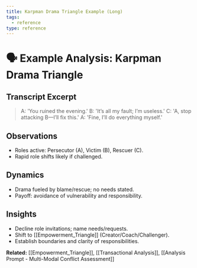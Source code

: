 ```yaml
---
title: Karpman Drama Triangle Example (Long)
tags:
  - reference
type: reference
---
```


<!-- @format -->

# 🗣 Example Analysis: Karpman Drama Triangle

## Transcript Excerpt

> A: 'You ruined the evening.'
> B: 'It’s all my fault; I’m useless.'
> C: 'A, stop attacking B—I’ll fix this.'
> A: 'Fine, I’ll do everything myself.'

## Observations

- Roles active: Persecutor (A), Victim (B), Rescuer (C).
- Rapid role shifts likely if challenged.

## Dynamics

- Drama fueled by blame/rescue; no needs stated.
- Payoff: avoidance of vulnerability and responsibility.

## Insights

- Decline role invitations; name needs/requests.
- Shift to [[Empowerment_Triangle]] (Creator/Coach/Challenger).
- Establish boundaries and clarity of responsibilities.

**Related:** [[Empowerment_Triangle]], [[Transactional Analysis]], [[Analysis Prompt - Multi-Modal Conflict Assessment]]
